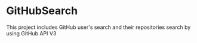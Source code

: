 # GitHubSearch
This project includes GitHub user's search and their repositories search by using GitHub API V3
